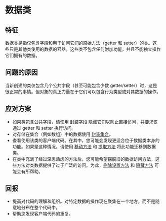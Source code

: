 # 数据类

## 特征

数据类是指仅包含字段和用于访问它们的原始方法（getter 和 setter）的类。这些只是其他类使用的数据的容器。这些类不包含任何附加功能，并且不能独立操作它们拥有的数据。

## 问题的原因

当新创建的类仅包含几个公共字段（甚至可能包含少数 getter/setter）时，这是很正常的事情。但对象的真正力量在于它们可以包含行为类型或对其数据的操作。

## 应对方案

- 如果类包含公共字段，请使用 [封装字段](../../techniques/organizing-data/encapsulate-field.md) 隐藏它们以防止直接访问，并要求仅通过 getter 和 setter 执行访问。
- 对存储在集合（例如数组）中的数据使用 [封装集合](../../techniques/organizing-data/encapsulate-collection.md)。
- 查看使用该类的客户端代码。在其中，您可能会发现更适合位于数据类本身的功能。如果是这种情况，请使用 [移动方法](../../techniques/moving-features-between-objects/move-method.md) 和 [提取方法](../../techniques/composing-methods/extract-method.md) 将此功能迁移到数据类。
- 在类中充满了经过深思熟虑的方法后，您可能希望摆脱旧的数据访问方法，这些方法对类数据提供了过于广泛的访问。为此，[删除设置方法](../../techniques/simplifying-method-calls/remove-setting-method.md) 和 [隐藏方法](../../techniques/simplifying-method-calls/hide-method.md) 可能会有所帮助。

## 回报

- 提高对代码的理解和组织。对特定数据的操作现在聚集在一个地方，而不是随意地分布在整个代码中。
- 帮助您发现客户端代码的重复。